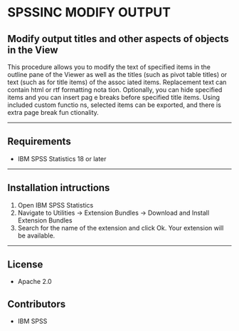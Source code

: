 # SPSSINC MODIFY OUTPUT
## Modify output titles and other aspects of objects in the View
 This procedure allows you to modify the text of specified   items in the outline pane of the Viewer as well as the titles (such   as pivot table titles) or text (such as for title items) of the assoc  iated items. Replacement text can contain html or rtf formatting nota  tion. Optionally, you can hide specified items and you can insert pag  e breaks before specified title items.  Using included custom functio  ns, selected items can be exported, and there is extra page break fun  ctionality.

---
Requirements
----
- IBM SPSS Statistics 18 or later

---
Installation intructions
----
1. Open IBM SPSS Statistics
2. Navigate to Utilities -> Extension Bundles -> Download and Install Extension Bundles
3. Search for the name of the extension and click Ok. Your extension will be available.

---
License
----

- Apache 2.0
                              
Contributors
----

  - IBM SPSS
